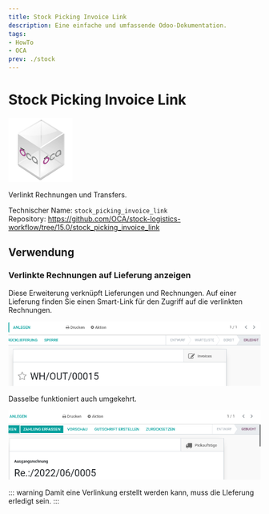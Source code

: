 ```yaml
---
title: Stock Picking Invoice Link
description: Eine einfache und umfassende Odoo-Dokumentation.
tags:
- HowTo
- OCA
prev: ./stock
---
```

# Stock Picking Invoice Link
![icon_oca_app](assets/icon_oca_app.png)

Verlinkt Rechnungen und Transfers.

Technischer Name: `stock_picking_invoice_link`\
Repository: <https://github.com/OCA/stock-logistics-workflow/tree/15.0/stock_picking_invoice_link>

## Verwendung

### Verlinkte Rechnungen auf Lieferung anzeigen

Diese Erweiterung verknüpft Lieferungen und Rechnungen. Auf einer Lieferung finden Sie einen Smart-Link für den Zugriff auf die verlinkten Rechnungen.

![](assets/Stock%20Picking%20Invoice%20Link.png)

Dasselbe funktioniert auch umgekehrt.

![](assets/Stock%20Picking%20Invoice%20Link%20Invoice.png)

::: warning
Damit eine Verlinkung erstellt werden kann, muss die LIeferung erledigt sein.
:::